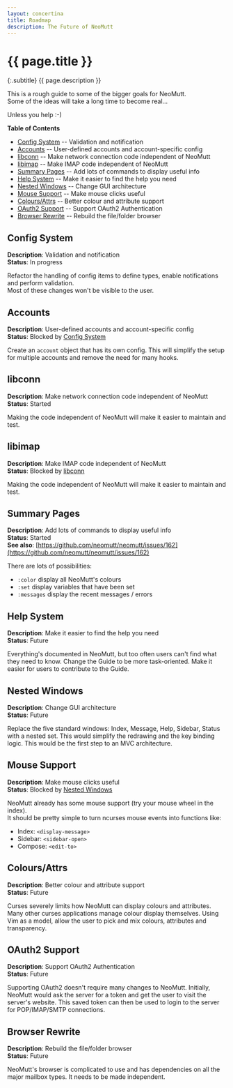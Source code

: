 ```yaml
---
layout: concertina
title: Roadmap
description: The Future of NeoMutt
---
```


# {{ page.title }}

{:.subtitle}
{{ page.description }}

This is a rough guide to some of the bigger goals for NeoMutt.  
Some of the ideas will take a long time to become real...

Unless you help :-)

**Table of Contents**

- [Config System](#config-system) -- Validation and notification
- [Accounts](#accounts) -- User-defined accounts and account-specific config
- [libconn](#libconn) -- Make network connection code independent of NeoMutt
- [libimap](#libimap) -- Make IMAP code independent of NeoMutt
- [Summary Pages](#summary-pages) -- Add lots of commands to display useful info
- [Help System](#help-system) -- Make it easier to find the help you need
- [Nested Windows](#nested-windows) -- Change GUI architecture
- [Mouse Support](#mouse-support) -- Make mouse clicks useful
- [Colours/Attrs](#coloursattrs) -- Better colour and attribute support
- [OAuth2 Support](#oauth2-support) -- Support OAuth2 Authentication
- [Browser Rewrite](#browser-rewrite) -- Rebuild the file/folder browser

## Config System

**Description**: Validation and notification  
**Status**: In progress

Refactor the handling of config items to define types, enable notifications
and perform validation.  
Most of these changes won't be visible to the user.

## Accounts

**Description**: User-defined accounts and account-specific config  
**Status**: Blocked by [Config System](#config-system)

Create an `account` object that has its own config.  This will simplify the
setup for multiple accounts and remove the need for many hooks.

## libconn

**Description**: Make network connection code independent of NeoMutt  
**Status**: Started

Making the code independent of NeoMutt will make it easier to maintain and
test.

## libimap

**Description**: Make IMAP code independent of NeoMutt  
**Status**: Blocked by [libconn](#libconn)

Making the code independent of NeoMutt will make it easier to maintain and
test.

## Summary Pages

**Description**: Add lots of commands to display useful info  
**Status**: Started  
**See also**: [https://github.com/neomutt/neomutt/issues/162](https://github.com/neomutt/neomutt/issues/162)

There are lots of possibilities:
- `:color` display all NeoMutt's colours
- `:set` display variables that have been set
- `:messages` display the recent messages / errors

## Help System

**Description**: Make it easier to find the help you need  
**Status**: Future

Everything's documented in NeoMutt, but too often users can't find what they
need to know.  Change the Guide to be more task-oriented.  Make it easier for
users to contribute to the Guide.

## Nested Windows

**Description**: Change GUI architecture  
**Status**: Future

Replace the five standard windows: Index, Message, Help, Sidebar, Status
with a nested set.  This would simplify the redrawing and the key binding
logic.  This would be the first step to an MVC architecture.

## Mouse Support

**Description**: Make mouse clicks useful  
**Status**: Blocked by [Nested Windows](#nested-windows)

NeoMutt already has some mouse support (try your mouse wheel in the index).  
It should be pretty simple to turn ncurses mouse events into functions like:
- Index: `<display-message>`
- Sidebar: `<sidebar-open>`
- Compose: `<edit-to>`

## Colours/Attrs

**Description**:  Better colour and attribute support  
**Status**: Future

Curses severely limits how NeoMutt can display colours and attributes.
Many other curses applications manage colour display themselves.  Using Vim
as a model, allow the user to pick and mix colours, attributes and
transparency.

## OAuth2 Support

**Description**: Support OAuth2 Authentication  
**Status**: Future

Supporting OAuth2 doesn't require many changes to NeoMutt.
Initially, NeoMutt would ask the server for a token and get the user to
visit the server's website.  This saved token can then be used to login to
the server for POP/IMAP/SMTP connections.

## Browser Rewrite

**Description**: Rebuild the file/folder browser  
**Status**: Future

NeoMutt's browser is complicated to use and has dependencies on all the
major mailbox types.  It needs to be made independent.

